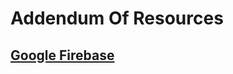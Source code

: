 # Addendum Of Resources

## [Google Firebase](AddendumOfResources/FirebaseSupplement/GoogleFirebase.md)
